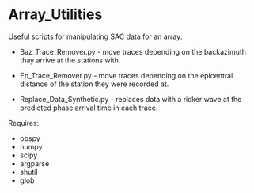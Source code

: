# Array_Utilities
Useful scripts for manipulating SAC data for an array:

  - Baz_Trace_Remover.py - move traces depending on the backazimuth thay arrive at the stations with.

  - Ep_Trace_Remover.py - move traces depending on the epicentral distance of the station they were recorded at.

  - Replace_Data_Synthetic.py - replaces data with a ricker wave at the predicted phase arrival time in each trace.
  
Requires:
  - obspy
  - numpy
  - scipy
  - argparse
  - shutil
  - glob
  
